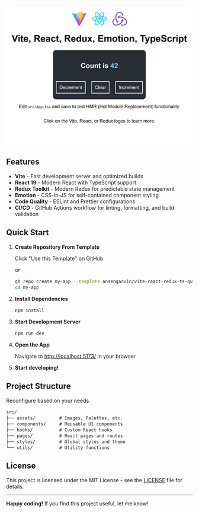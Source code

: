 ![Screenshot Logo](./docs/screenshot.svg)

## Features

- **Vite** - Fast development server and optimized builds
- **React 19** - Modern React with TypeScript support
- **Redux Toolkit** - Modern Redux for predictable state management
- **Emotion** - CSS-in-JS for self-contained component styling
- **Code Quality** - ESLint and Prettier configurations
- **CI/CD** - GitHub Actions workflow for linting, formatting, and build validation

## Quick Start

1. **Create Repository From Template**

    Click "Use this Template" on GitHub

    or

    ```bash
    gh repo create my-app --template ansengarvin/vite-react-redux-ts-quickstart
    cd my-app
    ```

2. **Install Dependencies**

    ```bash
    npm install
    ```

3. **Start Development Server**

    ```bash
    npm run dev
    ```

4. **Open the App**

    Navigate to [http://localhost:5173/](http://localhost:5173/) in your browser

5. **Start developing!**

## Project Structure

Reconfigure based on your needs.

```
src/
├── assets/         # Images, Palettes, etc.
├── components/     # Reusable UI components
├── hooks/          # Custom React hooks
├── pages/          # React pages and routes
├── styles/         # Global styles and theme
└── utils/          # Utility functions
```

## License

This project is licensed under the MIT License - see the [LICENSE](LICENSE) file for details.

---

**Happy coding!** If you find this project useful, let me know!

